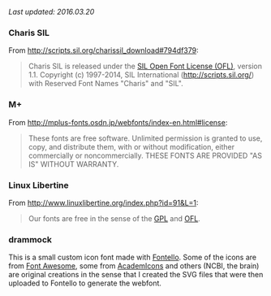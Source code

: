 _Last updated: 2016.03.20_

### Charis SIL
From http://scripts.sil.org/charissil_download#794df379:
> Charis SIL is released under the [SIL Open Font License (OFL)](http://scripts.sil.org/OFL), version 1.1. Copyright (c) 1997-2014, SIL International (http://scripts.sil.org/) with Reserved Font Names "Charis" and "SIL".

### M+
From http://mplus-fonts.osdn.jp/webfonts/index-en.html#license:
> These fonts are free software. Unlimited permission is granted to use, copy, and distribute them, with or without modification, either commercially or noncommercially. THESE FONTS ARE PROVIDED "AS IS" WITHOUT WARRANTY.

### Linux Libertine
From http://www.linuxlibertine.org/index.php?id=91&L=1:
> Our fonts are free in the sense of the [GPL](http://www.gnu.org/licenses/gpl.html) and [OFL](http://scripts.sil.org/OFL).

### drammock
This is a small custom icon font made with [Fontello](http://fontello.com/). Some of the icons are from [Font Awesome](http://fortawesome.github.io/Font-Awesome/), some from [AcademIcons](http://jpswalsh.github.io/academicons/) and others (NCBI, the brain) are original creations in the sense that I created the SVG files that were then uploaded to Fontello to generate the webfont.
